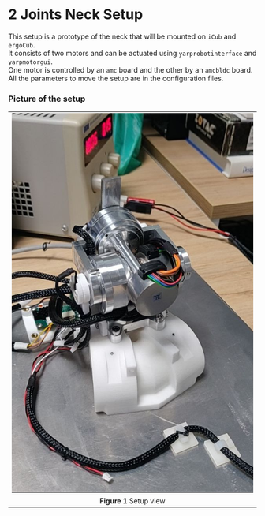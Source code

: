 2 Joints Neck Setup
===================

This setup is a prototype of the neck that will be mounted on `iCub` and `ergoCub`.          
It consists of two motors and can be actuated using `yarprobotinterface` and `yarpmotorgui`.   
One motor is controlled by an `amc` board and the other by an `amcbldc` board.          
All the parameters to move the setup are in the configuration files.            

### Picture of the setup 

|  |
| :---: |
| ![](assets/neck_setup.jpg) |
| **Figure 1** Setup view |
 
